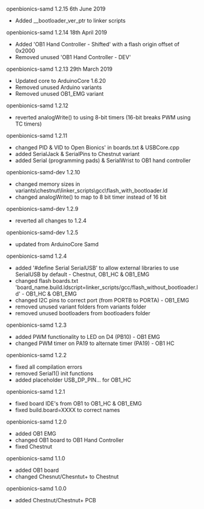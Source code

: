 openbionics-samd 1.2.15 6th June 2019
* Added __bootloader_ver_ptr to linker scripts 

openbionics-samd 1.2.14 18th April 2019
* Added 'OB1 Hand Controller - Shifted' with a flash origin offset of 0x2000
* Removed unused 'OB1 Hand Controller - DEV'

openbionics-samd 1.2.13 29th March 2019
* Updated core to ArduinoCore 1.6.20
* Removed unused Arduino variants
* Removed unused OB1_EMG variant

openbionics-samd 1.2.12
* reverted analogWrite() to using 8-bit timers (16-bit breaks PWM using TC timers)

openbionics-samd 1.2.11
* changed PID & VID to Open Bionics' in boards.txt & USBCore.cpp
* added SerialJack & SerialPins to Chestnut variant
* added Serial (programming pads) & SerialWrist to OB1 hand controller

openbionics-samd-dev 1.2.10
* changed memory sizes in variants\chestnut\linker_scripts\gcc\flash_with_bootloader.ld
* changed analogWrite() to map to 8 bit timer instead of 16 bit

openbionics-samd-dev 1.2.9
* reverted all changes to 1.2.4

openbionics-samd-dev 1.2.5
* updated from ArduinoCore Samd

openbionics-samd 1.2.4
* added '#define Serial SerialUSB' to allow external libraries to use SerialUSB by default - Chestnut, OB1_HC & OB1_EMG
* changed flash boards.txt 'board_name.build.ldscript=linker_scripts/gcc/flash_without_bootloader.ld' - OB1_HC & OB1_EMG
* changed I2C pins to correct port (from PORTB to PORTA) - OB1_EMG
* removed unused variant folders from variants folder
* removed unused bootloaders from bootloaders folder

openbionics-samd 1.2.3
* added PWM functionality to LED on D4 (PB10) - OB1 EMG
* changed PWM timer on PA19 to alternate timer (PA19) - OB1 HC

openbionics-samd 1.2.2
* fixed all compilation errors
* removed Serial1() init functions
* added placeholder USB_DP_PIN... for OB1_HC

openbionics-samd 1.2.1
* fixed board IDE's from OB1 to OB1_HC & OB1_EMG
* fixed build.board=XXXX to correct names

openbionics-samd 1.2.0
* added OB1 EMG
* changed OB1 board to OB1 Hand Controller
* fixed Chestnut

openbionics-samd 1.1.0
* added OB1 board
* changed Chesnut/Chesntut+ to Chestnut

openbionics-samd 1.0.0
* added Chestnut/Chestnut+ PCB
